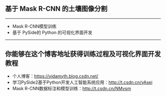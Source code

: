 ## 基于 Mask R-CNN 的土壤图像分割

---

- Mask R-CNN模型训练
- 基于 PySide的 Python 的可视化界面开发

---

## 你能够在这个博客地址获得训练过程及可视化界面开发教程

- 个人博客：https://yidamyth.blog.csdn.net/
- 学习PySide2基于Python开发人工智能系统应用：http://t.csdn.cn/yAsei
- Mask R-CNN数据标注和模型训练：http://t.csdn.cn/NMvsm



